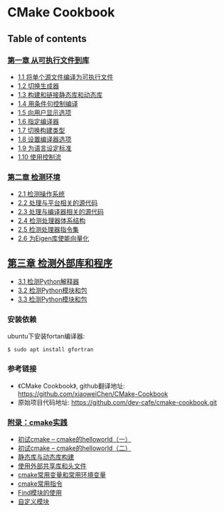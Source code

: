 # CMake Cookbook

## Table of contents

### [第一章 从可执行文件到库](chapter-01/README.md)

- [1.1 将单个源文件编译为可执行文件](chapter-01/recipe-01/README.md)
- [1.2 切换生成器](chapter-01/recipe-02/README.md)
- [1.3 构建和链接静态库和动态库](chapter-01/recipe-03/README.md)
- [1.4 用条件句控制编译](chapter-01/recipe-04/README.md)
- [1.5 向用户显示选项](chapter-01/recipe-05/README.md)
- [1.6 指定编译器](chapter-01/recipe-06/README.md)
- [1.7 切换构建类型](chapter-01/recipe-07/README.md)
- [1.8 设置编译器选项](chapter-01/recipe-08/README.md)
- [1.9 为语言设定标准](chapter-01/recipe-09/README.md)
- [1.10 使用控制流](chapter-01/recipe-10/README.md)


### [第二章 检测环境](chapter-02/README.md)

- [2.1 检测操作系统](chapter-02/recipe-01/README.md)
- [2.2 处理与平台相关的源代码](chapter-02/recipe-02/README.md)
- [2.3 处理与编译器相关的源代码](chapter-02/recipe-03/README.md)
- [2.4 检测处理器体系结构](chapter-02/recipe-04/README.md)
- [2.5 检测处理器指令集](chapter-02/recipe-05/README.md)
- [2.6 为Eigen库使能向量化](chapter-02/recipe-06/README.md)

## [第三章 检测外部库和程序](chapter-03/README.md)

- [3.1 检测Python解释器](chapter-03/recipe-01/README.md)
- [3.2 检测Python模块和包](chapter-03/recipe-02/README.md)
- [3.3 检测Python模块和包](chapter-03/recipe-03/README.md)

### 安装依赖

ubuntu下安装fortan编译器:

``$ sudo apt install gfortran``

### 参考链接

- 《CMake Cookbook》, github翻译地址: https://github.com/xiaoweiChen/CMake-Cookbook
- 原始项目代码地址: https://github.com/dev-cafe/cmake-cookbook.git

### [附录：cmake实践](practice/README.md)

- [初试cmake – cmake的helloworld（一）](practice/recipe-01/README.md)
- [初试cmake – cmake的helloworld（二）](practice/recipe-02/README.md)
- [静态库与动态库构建](practice/recipe-03/README.md)
- [使用外部共享库和头文件](practice/recipe-04/README.md)
- [cmake常用变量和常用环境变量](practice/recipe-05/README.md)
- [cmake常用指令](practice/recipe-06/README.md)
- [Find模块的使用](practice/recipe-07/README.md)
- [自定义模块](practice/recipe-08/README.md)

